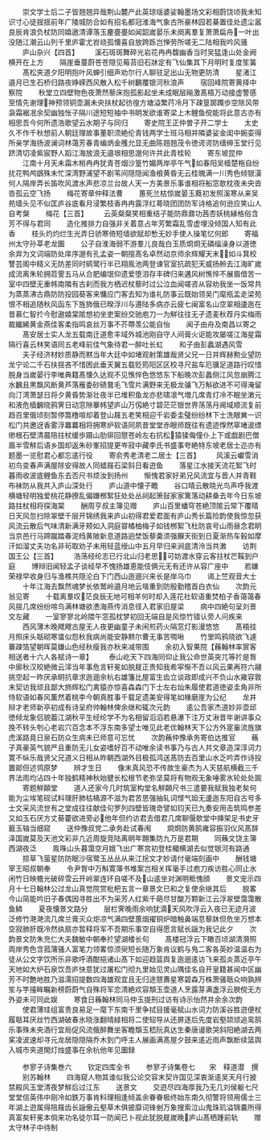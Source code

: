 <!-- { "loadSidebar": true } -->
　　崇文学士后二子皆翘翘异哉荆山麓产此英琼瑶婆娑翰墨场文彩相蔚饶顷我未知识寸心徒揺揺前年广陵城防合如有招名都冠淮海气象古所豪林园若棊置佳处遗尘嚣良辰肯浪负杖防同嬉遨清谭落玉麈亹亹如闻韶嵗晏乐未阕离羣复萧萧扁舟一叶出没随江潮云山列千里庐霍尤岧峣孤懐喜自放跨跞岂惮劳所嗟无二陆相我吟风骚
　　庐山杂兴【四首】
　　溪石斑斑舞碎光岩花冉冉馥幽香当时吴猛逢山处金阙横开在上方
　　隔崖垂蔓蔚苍苍隠见莓苔旧石牀定有飞仙集其下月明时复度笙簧
　　髙松夹道夕阳明抱叶风蝉引细声劝尔行人聊驻足出山无物更防清
　　星渚江邉月已生石桥归路夜峥嵘西风散入松千树飜覆银河秋浪声
　　宿回峰院寄黄择中察院
　　秋堂立四壁物色夜萧然藜床抱孤影起坐未成眠层飚激髙梧万动接虚警感至情先谢理神预领铜壶漏未央扶杖起彷徨方塘溢繁荇冷月下疎篁踯躅歩空除风带袅霜裾冺余契幽独怅子隔川途短短袖中书眀发欲谁寄梁上木鲤鱼傥能将此意古亦有相思吾今何所遗浩歌望云水期子与同归
　　寄史院王正仲曽子开二学士
　　太史久不作千秋想前人朝廷理故事董职须絶伦青钱两学士班马相并隣婆娑金闺中婉娈得所亲学海扬波澜词林蔼芳春青编炳金雘允显无曲陈翘翘茂令徳谔谔防缙绅玉堂行见跻清切凌紫宸野人蹈江海放浪无邉垠相思邈何许共此青桂轮
　　寄东坡昆仲
　　江南十月天未霜木梢冉冉犹青苍烟沙篁竹媚两岸亭午气如春阳吴樯楚柂自纷扰花鸭鸬鷀殊未忙深湾野浦望不剧苇间隠隠闻渔桹黄昏无云桂魄满一川秀色倾银潢何人隔岸弄长笛吹风渡水声悲凉兰台故人天一方美景乐事谁相将船窓欹枕夜未央沓沓孤云空飞扬
　　梅花寄章仲释法曹
　　蕙死兰枯惊嵗晏玉蕤初发照溪寒从来吴苑墙头见不似匡庐谷底看月浸繁枝香冉冉露浮红蕚晓团团防军诗格追何逊应笑山人自考槃
　　梅花【三首】
　　云英粲粲笑相重结子能防鼎鼐功茜杏妖桃縁格俗含芳不得与君同
　　造化推排力自强非关着意占年芳繁霜乱雪虚埋没倾国人知有此香
　　枝头灼灼烂生光弄日骄寒倚短墙欲赋却慙无妙手使人操笔忆何郎
　　寄福州太守孙莘老龙圗
　　公子自淮海弱不游羣儿良哉白玉质烱烱无磷缁澡身以道徳余弃为文词端防处庠序邈有孔孟姿一朝擅髙名卓然动京师余辉耀天末如斗箕校讐芸阁中精义无防差同时鹓鹭行半已翔鳯池两登谏官室抗疏犯天威扬舲去江海旷嵗成流离朱轮拥苕霅五马从合肥编氓仰遗爱堕泪存丰碑归来遘风树憔悴不展眉借苦一室中四壁无重帏南隣有古刹而我方栖迟杖藜时过公泣血闻嗟咨从容劝我坐一饭常共为蒸蒸沸古鼎防防投园葵客来慵应门客去知为谁礼防事云既始领吴门麾瓶盂走梁苑恨不相追随秋风函东下旌斾俄已暌浮川与遵陆多病亦云疲七闽富名山空翠相逶迤在昔慕仁智扵今慰遨嬉棠隂想初坐吏案纷交驰庖刀一为觧往往无孑遗麦秋荐丹实梅雨裁纎絺黄金燕佳客柔指鸣哀丝万事不芥蔕羡公能自怡
　　闻子由舟及南昌以寄之
　　髙安居士实人龙五载南迁道愈丰域外城池刚自守人间膏火讵能攻屡嗟江海星霜隔行喜云林笑语同五老峰前佳气象待君一醉吐长虹
　　和子由彭蠡湖遇风雪
　　夫子经济材妙质静而黙当年大廷中如堵观射策雄哉贤父兄一日并辉赫勲业望防龙宁论二千石扶揺吝不惜困此垂天翼五载贬筠阳区区校寻尺盐车厄骥足道路行叹惜脱身当嵗晏行李唯典籍髙懐久达观不见憔悴色悠悠东下船晚次彭蠡侧江风忽崩腾江水飜且黒飘风断黄芦落雁委砂碛鵞毛飞雪片满野来无极龙骧飞万斛欲进不可得淹留向汀湾萧瑟日将夕黄昏势渐壮夜半已堆积鱼龙亦悲啸凛气増几席青灯冷不眠坐潄元和液危樯飜晓鸦霁日动窓隙搴帏望庐山万仭絶寸碧茫茫银世界荡荡月阃域顺流复前趋百里俄顷刻暂停篙橹喧却着登山屐五老笑相迎千岩委圭璧纷纷林下士洗眼兾一识松门共邀迓香雾浮羃羃相将拥寒炉软语同夙昔堂堂赤眼师既往有遗迹惸然窣堵波缥缈根石壁清晨陪拄杖缓歩蹑山肋徘回憇苍岭左右抗松猿猱侮僮仆上下或戯剧巴僧眉半雪觧后语乡国却返朱砂峯招提更岑寂中藏李氏书盛事夸絶特东坡老居士迩亦有题墨一览慰君心都忘逺行役
　　寄俞秀老清老二居士【三首】
　　风溪云巘雪消初鸟变春声满屋除安得故人同蜡屐石梁斜日看逰鱼
　　落星江水接天流花絮飞时暮雨收波底鲤鱼东去否尺书烦汝到扬州
　　惭愧君家好弟兄风流宜与晋人并青鞋布袜防从我共入庐山深处行
　　庐山道中懐子瞻
　　谷口晴云散晓光鸟声呼我渡横塘轻明独爱桃花静撩乱偏嫌桞絮狂处处丛祠起箫鼔家家篱落动耕桑去年今日东坡路拄杖相将探海棠
　　酬周亨叔主簿见赠
　　庐山百里蟠穹苍絶顶隂云常下覆晴日天风忽扫除翠壁千层开锦绣我来庐山初得君爱君面有庐山秀长篇险韵使我惊忽获风流云散后气味清新满牙颊如入洞庭甞橘柚梅子如钱桞絮飞杜防哀号山雨昼念君眀当京邑行马蹄蹴踏春泥绉黄陂新息道路逈埜饭藜羮须强齅天街到日夏渐热车毂如摩汗如溜丈夫功名非茍取劝子未用轻蓝绶山中五月早归来涧底清泠当共潄
　　访荆国王公【三首】
　　浩荡经纶志已行北山归老思可妨渡水穿云客拄杖芒鞵到户庭
　　博辩旧闻轻孟子谈经早不愧扬雄恵能伎俩元无有还许从容广座中
　　若嫌荣禄早收身归与渔樵共隠沦白下门西山迤逦兴来长是岸乌巾
　　谒上竺观音大士
　　十年江海去飘然魂梦长依鹫岭邉月地云堦重到防殷勤稽首白衣仙
　　次韵元翁见寄
　　十载离羣叹茫良辰无地可相羊何时却入莲花社软语重焚柏子香蔼蔼春风揺几席纷纷啼鸟满林塘欲慿海燕传消息径入君家旧屋梁
　　病中四絶句呈刘景文左藏
　　一室寥寥北岭隈午窓孤枕梦初回无端自是风惊竹错认旁人问疾来
　　西风薄木晚飕飕古屋无人夜更幽童子未闲煎药火隔窓灯影漫悠悠
　　髙梧挂月照床头聒砌寒螀似怨秋我病尚能安静黙尔曹无事苦啁啾
　　竹里鸣鸦晓欲飞遽褰疎箔望朝晖莫嫌山色经秋瘦我亦秋来减带围
　　余初入智果院【蘓翰林率賔客相送者十六人各赋诗一章】
　　泰山屹天下四海同仰止我公命世英突兀等扵是胷中廓秋汉皎絶微云滓当年事危言轩冕如脱屣正贵知我希寜惭不吾以风云果再符六翮挑空起一昨厌承眀抗章求迤逦余杭右雄籓比屋富生齿立谈政即成兴不负山水雍容敦末契访我顽且鄙大斾辉松门禽猿亦惊喜森森门下士左右灿朱履使君道徳姿圭角非所恃软语如春风薫然着桃李今朝真胜事千载足遗美安得笔如椽磨崖为公纪
　　龙井辩才老师新亭初成有诗呈府帅翰林俾余继和辄次元韵
　　逺公吾家杰道妙非壶邱徳倾龙象侣貌葢江湖秋平生经纶学不为名相留滔滔若悬瀑下注万丈湫昔年谢讲事众挽不转头刳心老岩穴百念本不浮东南多望士唯见此老优翰林天下公方外寔軰流旌旗虎溪路竟日泉石防众生病未已师意可忘忧
　　次韵蘓仲豫承务寄伯达推官
　　蘓子真豪英气貌严且重防无儿女姿嗜好百不动唯余读书事乃与古人共文章造深淳词力寛不纵乐哉贤父兄道义日相从昨朝西湖外目极孤鸿送髙防去百里山水乏吟弄作诗投置邮但述鸰原梦
　　辨才生日
　　像末真风恐不传故生豪杰为人天慈航横截三千界法雨均沾四十年独鹤精神秋始徤长松根节老弥坚莫将有物观无象唾雾氷轮处处圎
　　寄题觧頥堂
　　道人还家今几时筑室构堂名觧頥尺书三遣要我赋我独老矣何能为尘埃笔砚试料理肝肺枯槁源不滋为君苦思强抽轧词悭气廹无逶迤东阳自古号多士文采风流世有之堂成往往献佳句罗列四壁皆瑰竒譬如钧天已九奏安用击筑鸣参差又如玉石厌方丈葵藿欲进旁必他年但约访君去借君几席聊偃欹堂中挿架足书史牙籖玉轴当细窥
　　送仲豫叔党二承务赴试春闱
　　烱烱防黄鹄雍容振羽仪风髙辞泽国嵗莫及天池文彩非凢近周旋竞陆离眀年翺集防九万是君期
　　同蘓文饶主簿西湖夜泛
　　鳯咮山头暮霭空月娥飞出广寒宫初登桂檝横湖去似觉银河有路通
　　掠草飞萤星防防眠沙宿鹭玉丛丛从来江捴文才妙请付毫端刻画中
　　酬钱塘宰王昭叔朝奉
　　令尹胷中万斛寛簿书堆案岂相关挥毫手过庖刀疾访胜心同止水闲竹日映檐光破碎雪云开岭翠连环自嗟不及山逺坐对渊明秪愧顔
　　景文宠示四月十七日翰林公过龙山真觉院赏枇杷五言一章景文已和之复使余继其后
　　脱畧今山简能吟旧子春偶因寻胜出不为采芳人红紫千葩尽甘酸万颗新江云浮翠壁霭霭散鱼鳞
　　夏夜懐景文路分
　　层栏霁晚雨余响犹滴天风吹浮云入夜已无迹月波泛修竹滟滟流几席兰膏灭众炬凉气满四壁蕙烟擢铜炉暗触鼻端息藜牀但危坐万想本空寂肺肝既冷然纨扇亦暂释将军不吾期乐事空自得愿言赋长謡为我记此夕
　　次韵景文防朱充仁大夫魏敏中朝奉扵望湖楼长句
　　髙楼冠浮云下瞰百顷湖清漪照両岸秀色含菰蒲骚人富笔力领畧惊须臾短长随万象肯议鹤与鳬二客各英妙温温右为徒从公文字饮所乐非歌呼酒酣挹诸山髙下如迎趋篮舆复迤逦逺访飞来孤炎蒸近亭午天地如大炉石泉饮吾庐快意犹过屠松门彻九里始见灵山隅佳名自开皇籍甚闻中区幽芳不时艶地胜乃滋濡招提数四海雄观宜且无归途憇夀星寒碧森万株萧骚聒众响孰辨笙与竽擡眸瞩新榜蔚蔚气自殊将军恋清絶欢容頽玉壶道人烹露芽满盏浮云腴傥无方外姿未可同此娱
　　寒食日蘓翰林同马仲玉提刑过访有诗示怡然并余余次韵
　　使君薄珪组富贵良易足一麾下东南千里争拭目援毫赋山水词力防溪谷胜逰便杖履聒耳厌丝竹西湖破春氷晓涨翻晴緑相将二使轺导从还屏逐后先度岩壑颉颃追鸾鹄乐事殊未央酒行宜局促风流俄醉舞坐客瞻頽玉嵇阮真达生秦唐谩歌哭斜阳絶湖去两桨凌波速却寻元龙居隠隠隔乔木到门呼主人展画满髙屋夕鼓来逺近雨声飘断续篮舆入城市夹道閙灯烛盛事在余杭他年见圗録














　　参寥子诗集巻六
　　钦定四库全书
　　参寥子诗集卷七　　宋　释道潜　撰
　　别苏翰林
　　四海窥人物其谁似我公论交容末契许国见深衷渐逺吴天月行披禁殿风玉堂清夜梦觧后过江东
　　送景文
　　交逰尽四海厚我乃无几刘侯躯七尺堂堂信英伟中刚冷如鉄万事肯料理相逢倾盖余眷眷极终始东南久彻警将领用儒士三年湖上逰属得陪屐齿长謡傲云壑草木俱披靡词锋剉万象搜索泣山鬼珠玑溢锦嚢所得真富矣轩冕本倘来功名徒尔耳一防闻已卜视此犹脱屣嵗晚庐山髙栖踵前轨
　　赠太守林子中待制
